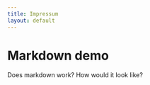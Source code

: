 ```yaml
---
title: Impressum
layout: default
---
```


# Markdown demo

Does markdown work? How would it look like?

